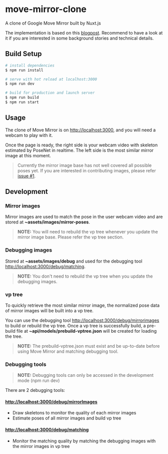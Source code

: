# move-mirror-clone
A clone of Google Move Mirror built by Nuxt.js

The implementation is based on this [blogpost](https://medium.com/tensorflow/move-mirror-an-ai-experiment-with-pose-estimation-in-the-browser-using-tensorflow-js-2f7b769f9b23).
Recommend to have a look at it if you are interested in some background stories and technical details.

## Build Setup

``` bash
# install dependencies
$ npm run install

# serve with hot reload at localhost:3000
$ npm run dev

# build for production and launch server
$ npm run build
$ npm run start
```


## Usage
The clone of Move Mirror is on [http://localhost:3000](http://localhost:3000), and you will need a webcam to play with it.

Once the page is ready, the right side is your webcam video with skeleton estimated by PoseNet in realtime.
The left side is the most similar mirror image at this moment.

> Currently the mirror image base has not well covered all possible poses yet. If you are interested in contributing images, please refer [issue #1](https://github.com/freshsomebody/move-mirror-clone/issues/1).


## Development

### Mirror images
Mirror images are used to match the pose in the user webcam video and are stored at **~assets/images/mirror-poses**.

> **NOTE:** You will need to rebuild the vp tree whenever you update the mirror image base. Please refer the vp tree section.

### Debugging images
Stored at **~assets/images/debug** and used for the debugging tool [http://localhost:3000/debug/matching](http://localhost:3000/debug/matching).

> **NOTE:** You don't need to rebuild the vp tree when you update the debugging images.

### vp tree
To quickly retrieve the most similar mirror image, the normalized pose data of mirror images will be built into a vp tree.

You can use the debugging tool [http://localhost:3000/debug/mirrorimages](http://localhost:3000/debug/mirrorimages) to build or rebuild the vp tree.
Once a vp tree is successfully build, a pre-build file at **~api/models/prebuild-vptree.json** will be created for loading the tree.

> **NOTE:** The prebuild-vptree.json must exist and be up-to-date before using Move Mirror and matching debugging tool.


### Debugging tools
> **NOTE:** Debugging tools can only be accessed in the development mode (npm run dev)

There are 2 debugging tools:
#### [http://localhost:3000/debug/mirrorImages](http://localhost:3000/debug/mirrorImages)
- Draw skeletons to monitor the quality of each mirror images
- Estimate poses of all mirror images and build vp tree

#### [http://localhost:3000/debug/matching](http://localhost:3000/debug/matching)
- Monitor the matching quality by matching the debugging images with the mirror images in vp tree
